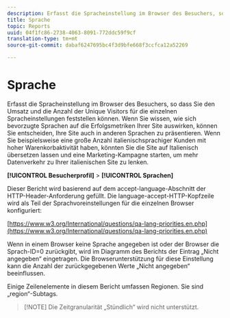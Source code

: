 ```yaml
---
description: Erfasst die Spracheinstellung im Browser des Besuchers, so dass Sie den Umsatz und die Anzahl der Unique Visitors für die einzelnen Spracheinstellungen feststellen können. Wenn Sie wissen, wie sich bevorzugte Sprachen auf die Erfolgsmetriken Ihrer Site auswirken, können Sie entscheiden, Ihre Site auch in anderen Sprachen zu präsentieren. Wenn Sie beispielsweise eine große Anzahl italienischsprachiger Kunden mit hoher Warenkorbaktivität haben, könnten Sie die Site auf Italienisch übersetzen lassen und eine Marketing-Kampagne starten, um mehr Datenverkehr zu Ihrer italienischen Site zu lenken.
title: Sprache
topic: Reports
uuid: 04f1fc86-2738-4063-8091-772ddc59f9cf
translation-type: tm+mt
source-git-commit: dabaf6247695bc4f3d9bfe668f3ccfca12a52269

---
```



# Sprache

Erfasst die Spracheinstellung im Browser des Besuchers, so dass Sie den Umsatz und die Anzahl der Unique Visitors für die einzelnen Spracheinstellungen feststellen können. Wenn Sie wissen, wie sich bevorzugte Sprachen auf die Erfolgsmetriken Ihrer Site auswirken, können Sie entscheiden, Ihre Site auch in anderen Sprachen zu präsentieren. Wenn Sie beispielsweise eine große Anzahl italienischsprachiger Kunden mit hoher Warenkorbaktivität haben, könnten Sie die Site auf Italienisch übersetzen lassen und eine Marketing-Kampagne starten, um mehr Datenverkehr zu Ihrer italienischen Site zu lenken.

**[!UICONTROL Besucherprofil]** > **[!UICONTROL Sprachen]**

Dieser Bericht wird basierend auf dem accept-language-Abschnitt der HTTP-Header-Anforderung gefüllt. Die language-accept-HTTP-Kopfzeile wird als Teil der Sprachvoreinstellungen für die einzelnen Browser konfiguriert:

[https://www.w3.org/International/questions/qa-lang-priorities.en.php](https://www.w3.org/International/questions/qa-lang-priorities.en.php)

Wenn in einem Browser keine Sprache angegeben ist oder der Browser die Sprach-ID=0 zurückgibt, wird im Diagramm des Berichts der Eintrag „Nicht angegeben“ eingetragen. Die Browserunterstützung für diese Einstellung kann die Anzahl der zurückgegebenen Werte „Nicht angegeben“ beeinflussen.

Einige Zeilenelemente in diesem Bericht umfassen Regionen. Sie sind „region“-Subtags.

>[!NOTE] Die Zeitgranularität „Stündlich“ wird nicht unterstützt.

